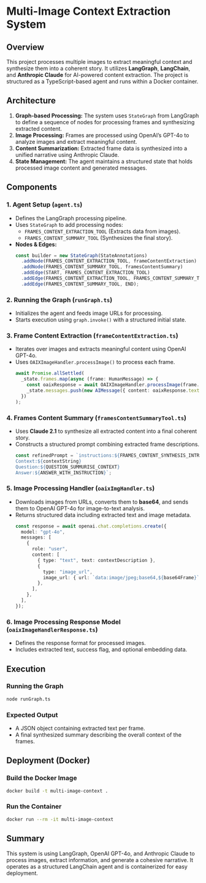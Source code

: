 # Multi-Image Context Extraction System

## Overview

This project processes multiple images to extract meaningful context and synthesize them into a coherent story. It utilizes **LangGraph**, **LangChain**, and **Anthropic Claude** for AI-powered content extraction. The project is structured as a TypeScript-based agent and runs within a Docker container.

## Architecture

1. **Graph-based Processing:** The system uses `StateGraph` from LangGraph to define a sequence of nodes for processing frames and synthesizing extracted content.
2. **Image Processing:** Frames are processed using OpenAI’s GPT-4o to analyze images and extract meaningful content.
3. **Content Summarization:** Extracted frame data is synthesized into a unified narrative using Anthropic Claude.
4. **State Management:** The agent maintains a structured state that holds processed image content and generated messages.

## Components

### 1. Agent Setup (`agent.ts`)

- Defines the LangGraph processing pipeline.
- Uses `StateGraph` to add processing nodes:
  - `FRAMES_CONTENT_EXTRACTION_TOOL` (Extracts data from images).
  - `FRAMES_CONTENT_SUMMARY_TOOL` (Synthesizes the final story).
- **Nodes & Edges:**
  ```ts
  const builder = new StateGraph(StateAnnotations)
    .addNode(FRAMES_CONTENT_EXTRACTION_TOOL, frameContentExtraction)
    .addNode(FRAMES_CONTENT_SUMMARY_TOOL, framesContentSummary)
    .addEdge(START, FRAMES_CONTENT_EXTRACTION_TOOL)
    .addEdge(FRAMES_CONTENT_EXTRACTION_TOOL, FRAMES_CONTENT_SUMMARY_TOOL)
    .addEdge(FRAMES_CONTENT_SUMMARY_TOOL, END);
  ```

### 2. Running the Graph (`runGraph.ts`)

- Initializes the agent and feeds image URLs for processing.
- Starts execution using `graph.invoke()` with a structured initial state.

### 3. Frame Content Extraction (`frameContentExtraction.ts`)

- Iterates over images and extracts meaningful content using OpenAI GPT-4o.
- Uses `OAIXImageHandler.processImage()` to process each frame.
  ```ts
  await Promise.allSettled(
    _state.frames.map(async (frame: HumanMessage) => {
      const oaixResponse = await OAIXImageHandler.processImage(frame.content);
      _state.messages.push(new AIMessage({ content: oaixResponse.text }));
    })
  );
  ```

### 4. Frames Content Summary (`framesContentSummaryTool.ts`)

- Uses **Claude 2.1** to synthesize all extracted content into a final coherent story.
- Constructs a structured prompt combining extracted frame descriptions.
  ```ts
  const refinedPrompt = `instructions:${FRAMES_CONTENT_SYNTHESIS_INTRUCTION}
  Context:${contextString}
  Question:${QUESTION_SUMMURISE_CONTEXT}
  Answer:${ANSWER_WITH_INSTRUCTION}`;
  ```

### 5. Image Processing Handler (`oaixImgHandler.ts`)

- Downloads images from URLs, converts them to **base64**, and sends them to OpenAI GPT-4o for image-to-text analysis.
- Returns structured data including extracted text and image metadata.
  ```ts
  const response = await openai.chat.completions.create({
    model: "gpt-4o",
    messages: [
      {
        role: "user",
        content: [
          { type: "text", text: contextDescription },
          {
            type: "image_url",
            image_url: { url: `data:image/jpeg;base64,${base64Frame}` },
          },
        ],
      },
    ],
  });
  ```

### 6. Image Processing Response Model (`oaixImageHandlerResponse.ts`)

- Defines the response format for processed images.
- Includes extracted text, success flag, and optional embedding data.

## Execution

### Running the Graph

```sh
node runGraph.ts
```

### Expected Output

- A JSON object containing extracted text per frame.
- A final synthesized summary describing the overall context of the frames.

## Deployment (Docker)

### Build the Docker Image

```sh
docker build -t multi-image-context .
```

### Run the Container

```sh
docker run --rm -it multi-image-context
```

## Summary

This system is using LangGraph, OpenAI GPT-4o, and Anthropic Claude to process images, extract information, and generate a cohesive narrative. It operates as a structured LangChain agent and is containerized for easy deployment.
